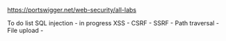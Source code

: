 https://portswigger.net/web-security/all-labs

To do list 
	SQL injection - in progress
    XSS -
    CSRF -
    SSRF - 
    Path traversal - 
    File upload  -